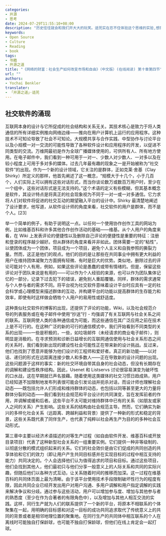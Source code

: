 ```yaml
---
categories:
- 开源
- 思考
date: 2024-07-29T11:55:10+08:00
description: "历史往往就会和我们开大大的玩笑。适兕实在忍不住体验这个思维的实验,想象虚拟的历史，于是尝试花几个月的时间翻译。Enjoy！Happy Reading～"
keywords:
- Open Source
- Culture
- Reading
- book
tags:
- 书籍
- 开源之道
title: "《网络的财富：社会生产如何改变市场和自由》（中文版）(在线阅读) 第十章第四节"
url: ""
authors:
- Yochai Benkler
translater:
- 「开源之道」·适兕
---
```


## 社交软件的涌现

互联网本身的设计与它所促成的社会结构和关系无关。其技术核心是致力于将人类通信的所有详细实例推向网络边缘——推向在用户计算机上运行的应用程序。这种技术不可知论导致了社会不可知论。大规模共享与合作实践、中型协作与讨论平台以及小规模一对一交流的可能性导致了各种软件设计和应用程序的开发，以促进不同类型的交流。万维网最初是作为全球广播媒体使用的，可供所有人、所有地方使用。在电子邮件中，我们看到一种可用于一对一、少数人对少数人、一对多以及在较小程度上可用于多对多的媒体。过去几年最有趣的现象之一是开始被称为“社交软件”的出现。作为一个新的设计领域，它关注的是群体，正如克莱·舍基（Clay Shirky）所定义的那样，他首先阐述了这一概念，“规模大于十几个，小于几百个，人们实际上可以拥有这些对话形式，而当你谈论数万或数百万用户时，至少在一个组中，这些对话形式是无法支持的。”这个术语的定义有些模糊，但其基本概念是软件，其设计特点是将真正的社会现象视为不同于一对一或一对多通信。它力求将人们对软件将促进的社交互动的期望融入平台的设计中。Shirky 最清楚地阐述了设计要求，他写道，从软件设计师的角度来看，社交软件的用户是群体，而不是个人。[23]

举一个简单的例子，有助于说明这一点。以任何一个使用协作创作工具的网站为例，比如维基百科和许多其他合作创作活动的基础——维基。从个人用户的角度来看，在 Wiki 上发表评论的便捷性以及删除自己评论的便捷性是重要的特征：注册和登录的程序越少越好。但从群体的角度来看并非如此。团体需要一定的“粘性”，以使团体成为一个团体，项目成为一个项目，避免个人主义和自我参照的撕裂力量。然而，这正是他们的观点。他们的目的是让那些在共同事业中拥有更大利益的用户在维持团体凝聚力方面拥有轻微、有时是巨大的优势。类似地，删除过去的评论可能对个人有用，例如，如果这些评论是愚蠢的或带有情绪的。但是，保留这些评论对于团队来说是有用的——可以作为个人经验的来源，也可以作为团队集体记忆的一部分，记录下过去犯下的错误，避免别人重蹈覆辙。同样，群体的需求通常与个人参与者的需求不同。将平台视为社交软件意味着设计平台时应具有一定的社会科学或心理模型来描述群体的互动，并构建平台的功能以提高群体的生存能力和效率，即使有时这样做会牺牲个人用户的易用性或舒适度。

这种类似社交软件的博客的出现，还提供了评论的功能，Wiki，以及社会规范介导的列表服务或在电子邮件中使用“抄送”行 - 均强调了有关互联网与社会关系之间的联系。互联网使人类的各种通信成为可能，而这些通信在其广泛应用之前在技术上是不可行的。在这种广泛的新的可行的通信模式中，我们开始看到不同类型的关系的出现——一些是积极的，一些，如垃圾邮件（未经请求的商业电子邮件），则明显是消极的。在寻求预测和诊断日益增长的互联网通信使用与社会关系形态之间的关系时，我们看到新出现的建设性社会可能性正在带来新的设计挑战。反过来，他们也找到了愿意并能够为他们设计的工程师和爱好者。真正的新功能——以对话、递归的形式在远距离连接少数人和多数人——正在导致新的设计问题的出现。这些问题源于这样的事实：新的社交环境自带其自身的社会动态，但没有长期存在的调解和建设性秩序结构。因此，Usenet 和 Listservs 讨论很容易演变为破坏性的口水战，这在早期就已声名狼藉。随着使用这类媒体的社交习惯日趋成熟，用户已经知道不加限制地发布列表很可能会引发论战并扼杀对话，而设计师也理解社会动态——既包括允许人们形成和维持群体的动态，也包括以同等甚至更大的力量将群体分裂的动态——我们看到社会规范和平台设计的共同演变，旨在发挥前者的作用，并调解或缓和后者。这些平台不太可能对维持群体中已有的关系（如朋友或家人之间的关系）产生影响。这些关系的结构由社会规范主导。然而，它们确实为新兴的多样化社会关系（远距离、跨越利益和背景）提供了一种新的形式和稳定的背景，这些关系既代表了同伴生产，也代表了纯粹以社会再生产为目的的多种社会互动形式。

第三章中主要以经济术语描述的对等生产过程（如自由软件开发、维基百科或开放目录项目）代表了这种新型社会关系的一组重要实例。它们提供一种非等级制的、以彻底分散的模式组织起来的关系。它们的社会效价是由它们促成的共同创造的共享体验和它们的效力（即让用户产生共同目标感并在实现目标的过程中相互支持的能力）共同决定的。个人会选择他们认为值得追求的项目和目标。通过这些项目，他们会找到其他人，他们最初只与他们分享一般意义上的人际关系和共同的实际兴趣，但随后他们以各种方式互动，让关系随着时间的推移而加深。这一过程在维基百科的共同体页面上最为清晰。由于该平台使用技术手段限制破坏性行为的程度有限，因此共同企业已经开发出用户对用户沟通、多用户调解和用户指定调解的实践来解决争议和分歧。通过参与这些活动，用户可以增加参与度、增加与其他参与者的熟悉度（至少在作为合著者的有限角色中），以及增加与其他人相互交流的实践。这样，同行生产就为人们的联系提供了一个新的平台，将原本不相联系的个体聚集在一起，用明确的目标感和对这一目标的成功共同追求取代了传统意义上的共同的背景或者是相邻地理位置的聚集地。在同行生产的共同体中相互联系的个人在离线时可能独自打保龄球，也可能不独自打保龄球，但他们在线上肯定会一起打球。